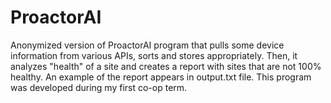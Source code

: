 # ProactorAI

Anonymized version of ProactorAI program that pulls some device information from various APIs, sorts and stores appropriately. Then, it analyzes "health" of a site and creates a report with sites that are not 100% healthy. An example of the report appears in output.txt file.
This program was developed during my first co-op term.
